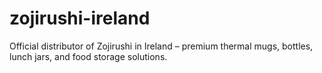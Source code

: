 # zojirushi-ireland
Official distributor of Zojirushi in Ireland – premium thermal mugs, bottles, lunch jars, and food storage solutions.

